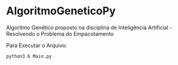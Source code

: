 # AlgoritmoGeneticoPy
Algoritmo Genético proposto na disciplina de Inteligência Artificial - Resolvendo o Problema do Empacotamento


Para Executar o Arquivo:

```
python3.6 Main.py
```


